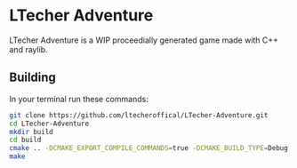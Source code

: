 # LTecher Adventure
LTecher Adventure is a WIP proceedially generated game made with C++ and raylib.

## Building
In your terminal run these commands:
```bash
git clone https://github.com/ltecheroffical/LTecher-Adventure.git
cd LTecher-Adventure
mkdir build
cd build
cmake .. -DCMAKE_EXPORT_COMPILE_COMMANDS=true -DCMAKE_BUILD_TYPE=Debug
make
```
